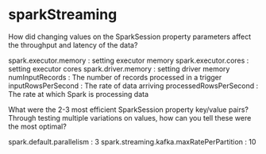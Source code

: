 # sparkStreaming

How did changing values on the SparkSession property parameters affect the throughput and latency of the data?

spark.executor.memory : setting executor memory spark.executor.cores : setting executor cores spark.driver.memory : setting driver memory numInputRecords : The number of records processed in a trigger inputRowsPerSecond : The rate of data arriving processedRowsPerSecond : The rate at which Spark is processing data

What were the 2-3 most efficient SparkSession property key/value pairs? Through testing multiple variations on values, how can you tell these were the most optimal?

spark.default.parallelism : 3 spark.streaming.kafka.maxRatePerPartition : 10
